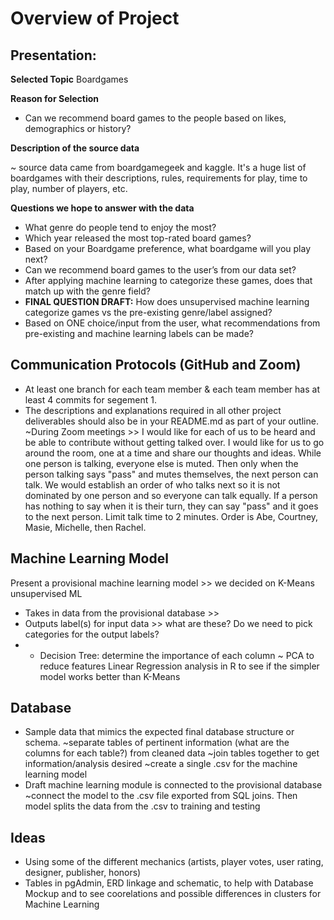 # Overview of Project

## Presentation: 
**Selected Topic** Boardgames

**Reason for Selection**
   - Can we recommend board games to the people based on  likes, demographics or history?

**Description of the source data**

~ source data came from boardgamegeek and kaggle. It's a huge list of boardgames with their descriptions, rules, requirements for play, time to play, number of players, etc.

**Questions we hope to answer with the data**
   - What genre do people tend to enjoy the most? 
   - Which year released the most top-rated board games?
   - Based on your Boardgame preference, what boardgame will you play next? 
   - Can we recommend board games to the user’s from our data set? 
   - After applying machine learning to categorize these games, does that match up with the genre field? 
   - **FINAL QUESTION DRAFT:** How does unsupervised machine learning categorize games vs the pre-existing genre/label assigned? 
   - Based on ONE choice/input from the user, what recommendations from pre-existing and machine learning labels can be made? 


## Communication Protocols (GitHub and Zoom)
   - At least one branch for each team member & each team member has at least 4 commits for segement 1. 
   - The descriptions and explanations required in all other project deliverables should also be in your README.md as part of your outline.
   ~During Zoom meetings >> I would like for each of us to be heard and be able to contribute without getting talked over. I would like for us to go around the room, one at a time and share our thoughts and ideas. While one person is talking, everyone else is muted. Then only when the person talking says "pass" and mutes themselves, the next person can talk. We would establish an order of who talks next so it is not dominated by one person and so everyone can talk equally. If a person has nothing to say when it is their turn, they can say "pass" and it goes to the next person. Limit talk time to 2 minutes. Order is Abe, Courtney, Masie, Michelle, then Rachel.

## Machine Learning Model
Present a provisional machine learning model >> we decided on K-Means unsupervised ML
   - Takes in data from the provisional database >> 
   - Outputs label(s) for input data >> what are these? Do we need to pick categories for the output labels?
   -   - Decision Tree: determine the importance of each column
   ~ PCA to reduce features
Linear Regression analysis in R to see if the simpler model works better than K-Means

## Database
   - Sample data that mimics the expected final database structure or schema.
      ~separate tables of pertinent information (what are the columns for each table?) from cleaned data
      ~join tables together to get information/analysis desired
      ~create a single .csv for the machine learning model
   - Draft machine learning module is connected to the provisional database
      ~connect the model to the .csv file exported from SQL joins. Then model splits the data from the .csv to training and testing 

## Ideas
   - Using some of the different mechanics (artists, player votes, user rating, designer, publisher, honors)
   - Tables in pgAdmin, ERD linkage and schematic, to help with Database Mockup and to see coorelations and possible differences in clusters for Machine Learning
